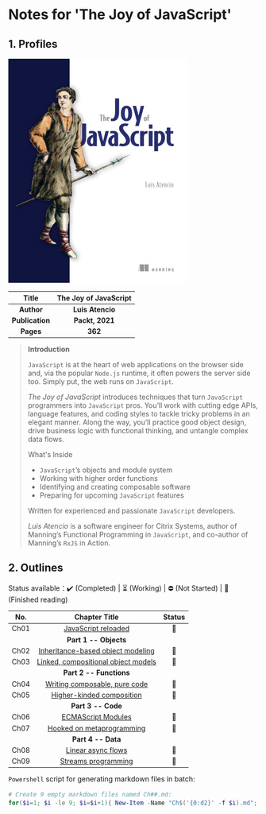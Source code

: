 # Notes for 'The Joy of JavaScript'



## 1. Profiles

![cover of the joy of javascript](assets/cover.png)



|    **Title**    | **The Joy of JavaScript** |
| :-------------: | :-----------------------: |
|   **Author**    |     **Luis Atencio**      |
| **Publication** |      **Packt, 2021**      |
|    **Pages**    |          **362**          |

> **Introduction**
>
> `JavaScript` is at the heart of web applications on the browser side and, via the popular `Node.js` runtime, it often powers the server side too. Simply put, the web runs on `JavaScript`.
>
> *The Joy of JavaScript* introduces techniques that turn `JavaScript` programmers into `JavaScript` pros. You’ll work with cutting edge APIs, language features, and coding styles to tackle tricky problems in an elegant manner. Along the way, you’ll practice good object design, drive business logic with functional thinking, and untangle complex data flows.
>
> What's Inside
> - `JavaScript`’s objects and module system
> - Working with higher order functions
> - Identifying and creating composable software
> - Preparing for upcoming `JavaScript` features
>
> Written for experienced and passionate `JavaScript` developers.
>
> *Luis Atencio* is a software engineer for Citrix Systems, author of Manning’s Functional Programming in `JavaScript`, and co-author of Manning’s `RxJS` in Action.



## 2. Outlines

Status available：:heavy_check_mark: (Completed) | :hourglass_flowing_sand: (Working) | :no_entry: (Not Started) | :orange_book: (Finished reading)

| No.  |                  Chapter Title                   |    Status     |
| :--: | :----------------------------------------------: | :-----------: |
| Ch01 |         [JavaScript reloaded](./Ch01.md)         | :orange_book: |
|      |              **Part 1 -- Objects**               |               |
| Ch02 |  [Inheritance-based object modeling](./Ch02.md)  | :orange_book: |
| Ch03 | [Linked, compositional object models](./Ch03.md) | :orange_book: |
|      |             **Part 2 -- Functions**              |               |
| Ch04 |    [Writing composable, pure code](./Ch04.md)    | :orange_book: |
| Ch05 |      [Higher-kinded composition](./Ch05.md)      | :orange_book: |
|      |                **Part 3 -- Code**                |               |
| Ch06 |         [ECMAScript Modules](./Ch06.md)          | :orange_book: |
| Ch07 |      [Hooked on metaprogramming](./Ch07.md)      | :orange_book: |
|      |                **Part 4 -- Data**                |               |
| Ch08 |         [Linear async flows](./Ch08.md)          | :orange_book: |
| Ch09 |         [Streams programming](./Ch09.md)         | :orange_book: |



`Powershell` script for generating markdown files in batch:

```powershell
# Create 9 empty markdown files named Ch##.md:
for($i=1; $i -le 9; $i=$i+1){ New-Item -Name "Ch$('{0:d2}' -f $i).md"; }
```



